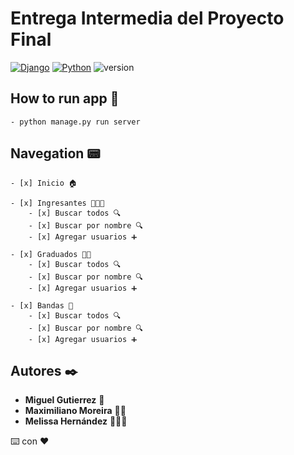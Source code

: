 # Entrega Intermedia del Proyecto Final

[![Django](https://img.shields.io/badge/Django-4.1.0-6CAE75)](https://docs.djangoproject.com/en/4.1/) 
[![Python](https://img.shields.io/badge/Python-3.8.9-FFD23F)](https://docs.python.org/3/)
![version](https://img.shields.io/badge/last%20update-2022--09--07-967AA1)


## How to run app 🚀
    - python manage.py run server

## Navegation 📟
    - [x] Inicio 🏠

    - [x] Ingresantes 🧑‍🤝‍🧑
        - [x] Buscar todos 🔍
        - [x] Buscar por nombre 🔍
        - [x] Agregar usuarios ➕

    - [x] Graduados 🧑‍🎓
        - [x] Buscar todos 🔍
        - [x] Buscar por nombre 🔍
        - [x] Agregar usuarios ➕
        
    - [x] Bandas 🤘
        - [x] Buscar todos 🔍
        - [x] Buscar por nombre 🔍
        - [x] Agregar usuarios ➕


## Autores ✒️

* **Miguel Gutierrez** 🙍
* **Maximiliano Moreira** 🙍‍♂️
* **Melissa Hernández** 👩🏻‍🦰

⌨️ con ❤️